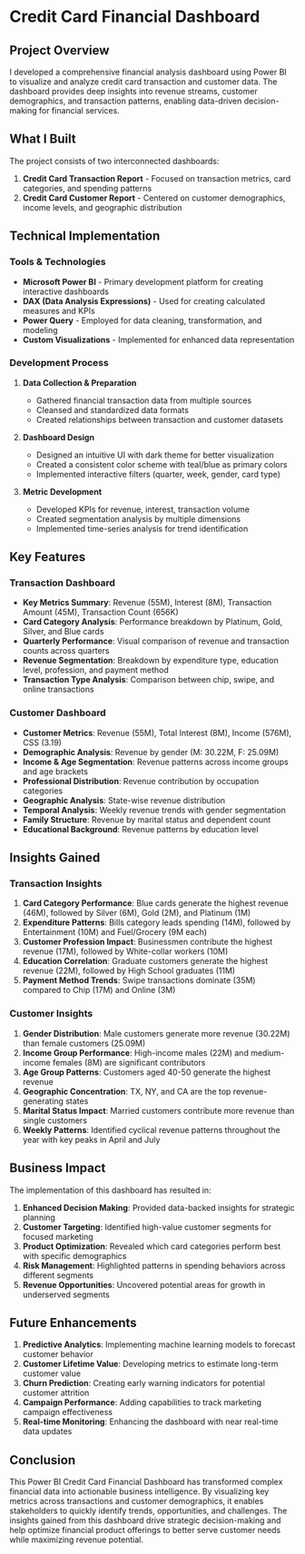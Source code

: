 # Credit Card Financial Dashboard

## Project Overview
I developed a comprehensive financial analysis dashboard using Power BI to visualize and analyze credit card transaction and customer data. The dashboard provides deep insights into revenue streams, customer demographics, and transaction patterns, enabling data-driven decision-making for financial services.

## What I Built
The project consists of two interconnected dashboards:

1. **Credit Card Transaction Report** - Focused on transaction metrics, card categories, and spending patterns
2. **Credit Card Customer Report** - Centered on customer demographics, income levels, and geographic distribution

## Technical Implementation
### Tools & Technologies
- **Microsoft Power BI** - Primary development platform for creating interactive dashboards
- **DAX (Data Analysis Expressions)** - Used for creating calculated measures and KPIs
- **Power Query** - Employed for data cleaning, transformation, and modeling
- **Custom Visualizations** - Implemented for enhanced data representation

### Development Process
1. **Data Collection & Preparation**
   - Gathered financial transaction data from multiple sources
   - Cleansed and standardized data formats
   - Created relationships between transaction and customer datasets

2. **Dashboard Design**
   - Designed an intuitive UI with dark theme for better visualization
   - Created a consistent color scheme with teal/blue as primary colors
   - Implemented interactive filters (quarter, week, gender, card type)

3. **Metric Development**
   - Developed KPIs for revenue, interest, transaction volume
   - Created segmentation analysis by multiple dimensions
   - Implemented time-series analysis for trend identification

## Key Features

### Transaction Dashboard
- **Key Metrics Summary**: Revenue (55M), Interest (8M), Transaction Amount (45M), Transaction Count (656K)
- **Card Category Analysis**: Performance breakdown by Platinum, Gold, Silver, and Blue cards
- **Quarterly Performance**: Visual comparison of revenue and transaction counts across quarters
- **Revenue Segmentation**: Breakdown by expenditure type, education level, profession, and payment method
- **Transaction Type Analysis**: Comparison between chip, swipe, and online transactions

### Customer Dashboard
- **Customer Metrics**: Revenue (55M), Total Interest (8M), Income (576M), CSS (3.19)
- **Demographic Analysis**: Revenue by gender (M: 30.22M, F: 25.09M)
- **Income & Age Segmentation**: Revenue patterns across income groups and age brackets
- **Professional Distribution**: Revenue contribution by occupation categories
- **Geographic Analysis**: State-wise revenue distribution
- **Temporal Analysis**: Weekly revenue trends with gender segmentation
- **Family Structure**: Revenue by marital status and dependent count
- **Educational Background**: Revenue patterns by education level

## Insights Gained

### Transaction Insights
1. **Card Category Performance**: Blue cards generate the highest revenue (46M), followed by Silver (6M), Gold (2M), and Platinum (1M)
2. **Expenditure Patterns**: Bills category leads spending (14M), followed by Entertainment (10M) and Fuel/Grocery (9M each)
3. **Customer Profession Impact**: Businessmen contribute the highest revenue (17M), followed by White-collar workers (10M)
4. **Education Correlation**: Graduate customers generate the highest revenue (22M), followed by High School graduates (11M)
5. **Payment Method Trends**: Swipe transactions dominate (35M) compared to Chip (17M) and Online (3M)

### Customer Insights
1. **Gender Distribution**: Male customers generate more revenue (30.22M) than female customers (25.09M)
2. **Income Group Performance**: High-income males (22M) and medium-income females (8M) are significant contributors
3. **Age Group Patterns**: Customers aged 40-50 generate the highest revenue
4. **Geographic Concentration**: TX, NY, and CA are the top revenue-generating states
5. **Marital Status Impact**: Married customers contribute more revenue than single customers
6. **Weekly Patterns**: Identified cyclical revenue patterns throughout the year with key peaks in April and July

## Business Impact
The implementation of this dashboard has resulted in:

1. **Enhanced Decision Making**: Provided data-backed insights for strategic planning
2. **Customer Targeting**: Identified high-value customer segments for focused marketing
3. **Product Optimization**: Revealed which card categories perform best with specific demographics
4. **Risk Management**: Highlighted patterns in spending behaviors across different segments
5. **Revenue Opportunities**: Uncovered potential areas for growth in underserved segments

## Future Enhancements
1. **Predictive Analytics**: Implementing machine learning models to forecast customer behavior
2. **Customer Lifetime Value**: Developing metrics to estimate long-term customer value
3. **Churn Prediction**: Creating early warning indicators for potential customer attrition
4. **Campaign Performance**: Adding capabilities to track marketing campaign effectiveness
5. **Real-time Monitoring**: Enhancing the dashboard with near real-time data updates

## Conclusion
This Power BI Credit Card Financial Dashboard has transformed complex financial data into actionable business intelligence. By visualizing key metrics across transactions and customer demographics, it enables stakeholders to quickly identify trends, opportunities, and challenges. The insights gained from this dashboard drive strategic decision-making and help optimize financial product offerings to better serve customer needs while maximizing revenue potential.